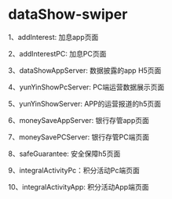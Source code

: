 # dataShow-swiper

  1、addInterest: 加息app页面

  2、addInterestPC: 加息PC页面

  3、dataShowAppServer: 数据披露的app H5页面

  4、yunYinShowPcServer: PC端运营数据展示页面

  5、yunYinShowServer: APP的运营报道的h5页面

  6、moneySaveAppServer: 银行存管app页面

  7、moneySavePCServer: 银行存管PC端页面

  8、safeGuarantee: 安全保障h5页面

  9、integralActivityPc：积分活动Pc端页面

  10、integralActivityApp: 积分活动App端页面

